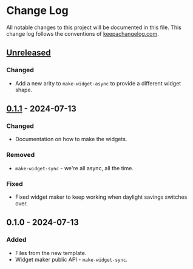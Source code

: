 # Change Log
All notable changes to this project will be documented in this file. This change log follows the conventions of [keepachangelog.com](http://keepachangelog.com/).

## [Unreleased]
### Changed
- Add a new arity to `make-widget-async` to provide a different widget shape.

## [0.1.1] - 2024-07-13
### Changed
- Documentation on how to make the widgets.

### Removed
- `make-widget-sync` - we're all async, all the time.

### Fixed
- Fixed widget maker to keep working when daylight savings switches over.

## 0.1.0 - 2024-07-13
### Added
- Files from the new template.
- Widget maker public API - `make-widget-sync`.

[Unreleased]: https://sourcehost.site/your-name/aoc2015day9/compare/0.1.1...HEAD
[0.1.1]: https://sourcehost.site/your-name/aoc2015day9/compare/0.1.0...0.1.1
